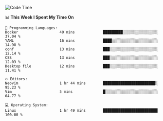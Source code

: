 <!-- [![Top Langs](https://github-readme-stats.vercel.app/api/top-langs/?username=gagahsyuja&theme=dracula&hide_border=true&border_radius=7)](https://github.com/anuraghazra/github-readme-stats) -->

<!--START_SECTION:waka-->
![Code Time](http://img.shields.io/badge/Code%20Time-951%20hrs%2055%20mins-blue)

📊 **This Week I Spent My Time On** 

```text
💬 Programming Languages: 
Docker                   40 mins             █████████░░░░░░░░░░░░░░░░   37.04 % 
YAML                     16 mins             ████░░░░░░░░░░░░░░░░░░░░░   14.98 % 
conf                     13 mins             ███░░░░░░░░░░░░░░░░░░░░░░   12.14 % 
CSS                      13 mins             ███░░░░░░░░░░░░░░░░░░░░░░   12.03 % 
Desktop file             12 mins             ███░░░░░░░░░░░░░░░░░░░░░░   11.41 % 

🔥 Editors: 
Neovim                   1 hr 44 mins        ████████████████████████░   95.23 % 
Vim                      5 mins              █░░░░░░░░░░░░░░░░░░░░░░░░   04.77 % 

💻 Operating System: 
Linux                    1 hr 49 mins        █████████████████████████   100.00 % 
```


<!--END_SECTION:waka-->
